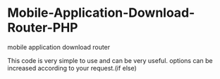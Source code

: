 # Mobile-Application-Download-Router-PHP
mobile application download router

This code is very simple to use and can be very useful.
options can be increased according to your request.(if else)
